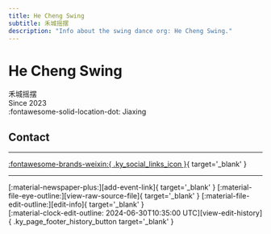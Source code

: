 ```yaml
---
title: He Cheng Swing
subtitle: 禾城摇摆
description: "Info about the swing dance org: He Cheng Swing."
---
```


# He Cheng Swing

禾城摇摆  
Since 2023  
:fontawesome-solid-location-dot: Jiaxing  


## Contact


---

 [:fontawesome-brands-weixin:{ .ky_social_links_icon }](# "禾城摇摆"){ target='_blank' }

---

<div class="ky_page_footer" markdown>
<div class="ky_page_footer_trailing" markdown="span">
[:material-newspaper-plus:][add-event-link]{ target='_blank' }
[:material-file-eye-outline:][view-raw-source-file]{ target='_blank' }
[:material-file-edit-outline:][edit-info]{ target='_blank' }
</div>
<div class="ky_page_footer_leading" markdown="span">
[:material-clock-edit-outline: 2024-06-30T10:35:00 UTC][view-edit-history]{ .ky_page_footer_history_button target='_blank' }
</div>
</div>

[add-event-link]: https://github.com/swingdance/events/issues/new?assignees=&labels=add+event&projects=&template=02-add_entity.yml&title=%5Bcn%5D%20%3CName%3E&region=cn&province=Zhejiang&city=Jiaxing&org_id=he-cheng-swing "Add Event"
[view-raw-source-file]: https://github.com/swingdance/orgs/blob/main/cn/he-cheng-swing.json "View Raw Source File"
[edit-info]: https://github.com/swingdance/orgs/issues/new?assignees=&labels=update+org&projects=&template=03-update_entity.yml&title=%5Bcn%5D%20He%20Cheng%20Swing&region=cn&id=he-cheng-swing&name=He%20Cheng%20Swing "Edit Info"

[view-edit-history]: https://github.com/swingdance/orgs/commits/main/cn/he-cheng-swing.json "View Edit History"
